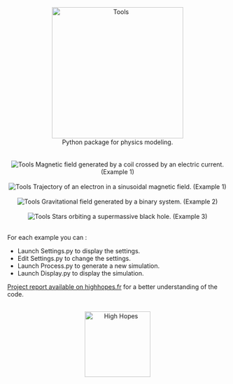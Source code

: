 <div align="center">
  <img width="300"" src="https://highhopes.fr/views/projects/tools/logo/grey.svg" alt="Tools"><br>
  Python package for physics modeling.
  <br>
  <br>
  <br>
  <img src="https://highhopes.fr/views/projects/tools/pictures/1.svg" alt="Tools">
  Magnetic field generated by a coil crossed by an electric current. (Example 1)
  <br>
  <br>
  <img src="https://highhopes.fr/views/projects/tools/pictures/2.svg" alt="Tools">
  Trajectory of an electron in a sinusoidal magnetic field. (Example 1)
  <br>
  <br>
  <img src="https://highhopes.fr/views/projects/tools/pictures/3.svg" alt="Tools">
  Gravitational field generated by a binary system. (Example 2)
  <br>
  <br>
  <img src="https://highhopes.fr/views/projects/tools/pictures/3.svg" alt="Tools">
  Stars orbiting a supermassive black hole. (Example 3)
  <br>
  <br>
</div>

For each example you can :
* Launch Settings.py to display the settings.
* Edit Settings.py to change the settings.
* Launch Process.py to generate a new simulation.
* Launch Display.py to display the simulation.

[Project report available on highhopes.fr](https://highhopes.fr/views/projects/tools/report/Tools.pdf) for a better understanding of the code.

<div align="center">
  <br>
  <a href="https://highhopes.fr">
    <img src="https://highhopes.fr/views/logo/grey.svg" alt="High Hopes" width="150">
  </a>
</div>
